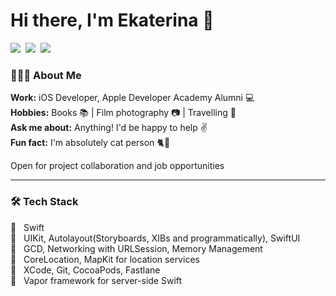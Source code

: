 # Hi there, I'm Ekaterina 👋
<p>
    <a href="https://www.linkedin.com/in/eagrishina/" alt="Linkedin"><img src="https://img.shields.io/badge/-LinkedIn-white?logo=Linkedin&logoColor=black"></a>&nbsp;
     <a href="https://t.me/Kate_Grish" alt="Telegram"><img src="https://img.shields.io/badge/-Telegram-white?logo=Telegram&logoColor=black"></a>&nbsp;
     <a href="https://leetcode.com/yukim17/" alt="Leetcode"><img src="https://img.shields.io/badge/-LeetCode-white?logo=LeetCode&logoColor=black"></a>&nbsp;
</p>

<h3> 👩🏻‍💻 About Me </h3>

**Work:**  iOS Developer, Apple Developer Academy Alumni :computer:   
**Hobbies:** Books :books: | Film photography :camera: | Travelling :city_sunrise:   
**Ask me about:** Anything! I'd be happy to help :v:  
**Fun fact:** I'm absolutely cat person :cat2::paw_prints:  

Open for project collaboration and job opportunities

------------------------

<h3>🛠 Tech Stack</h3>

:small_orange_diamond: &nbsp; Swift  
:small_orange_diamond: &nbsp; UIKit, Autolayout(Storyboards, XIBs and programmatically), SwiftUI    
:small_orange_diamond: &nbsp; GCD, Networking with URLSession, Memory Management  
:small_orange_diamond: &nbsp; CoreLocation, MapKit for location services  
:small_orange_diamond: &nbsp; XCode, Git, CocoaPods, Fastlane  
:small_orange_diamond: &nbsp; Vapor framework for server-side Swift
